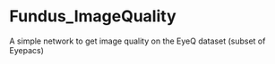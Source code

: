 # Fundus_ImageQuality
A simple network to get image quality on the EyeQ dataset (subset of Eyepacs)
